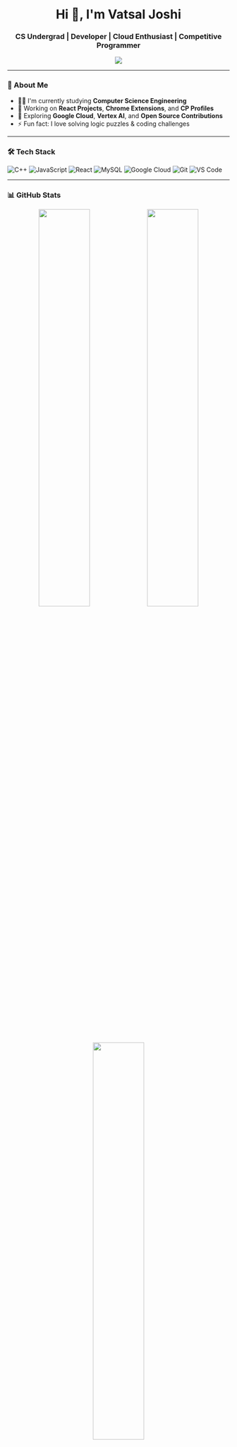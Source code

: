 <h1 align="center">Hi 👋, I'm Vatsal Joshi</h1>
<h3 align="center">CS Undergrad | Developer | Cloud Enthusiast | Competitive Programmer</h3>

<p align="center">
  <img src="https://readme-typing-svg.herokuapp.com/?lines=2nd+Year+CS+Student;Passionate+Web+Dev;Leetcode+and+CP+Lover;Google+Cloud+Learner&center=true&width=500&height=45">
</p>

---

### 🚀 About Me

- 🧑‍🎓 I'm currently studying **Computer Science Engineering**
- 🔭 Working on **React Projects**, **Chrome Extensions**, and **CP Profiles**
- 🧠 Exploring **Google Cloud**, **Vertex AI**, and **Open Source Contributions**
- ⚡ Fun fact: I love solving logic puzzles & coding challenges

---

### 🛠️ Tech Stack
![C++](https://img.shields.io/badge/C++-00599C?style=flat&logo=cplusplus&logoColor=white)
![JavaScript](https://img.shields.io/badge/JavaScript-F7DF1E?style=flat&logo=javascript&logoColor=black)
![React](https://img.shields.io/badge/React-20232A?style=flat&logo=react&logoColor=61DAFB)
![MySQL](https://img.shields.io/badge/MySQL-00000F?style=flat&logo=mysql&logoColor=white)
![Google Cloud](https://img.shields.io/badge/Google%20Cloud-4285F4?style=flat&logo=googlecloud&logoColor=white)
![Git](https://img.shields.io/badge/Git-F05032?style=flat&logo=git&logoColor=white)
![VS Code](https://img.shields.io/badge/VS%20Code-007ACC?style=flat&logo=visualstudiocode&logoColor=white)

---

### 📊 GitHub Stats

<p align="center">
  <img src="https://github-readme-stats.vercel.app/api?username=vatsaljoshi1005&show_icons=true&theme=github_dark&hide_border=true" width="48%"/>
  <img src="https://github-readme-streak-stats.herokuapp.com/?user=vatsaljoshi1005&theme=github-dark&hide_border=true" width="48%"/>
</p>

<p align="center">
  <img src="https://github-readme-stats.vercel.app/api/top-langs/?username=vatsaljoshi1005&layout=compact&theme=github_dark&hide_border=true" width="48%"/>
</p>

---

### 🌐 Let's Connect

- 📧 Email: thevatsaljoshi@gmail.com  
- 💼 LinkedIn: [www.linkedin.com/in/vatsal-joshi-077b72291](www.linkedin.com/in/vatsal-joshi-077b72291)  
- 💻 Codeforces: [codeforces.com/profile/Vatsal_Joshi](https://codeforces.com)  
- 📘 LeetCode: [https://leetcode.com/u/vatsal7124/](https://leetcode.com/u/vatsal7124/)
- 💻 Codechef: [https://www.codechef.com/users/vatsaljoshi](https://codechef.com)

---

> “Learning never exhausts the mind.” – Leonardo da Vinci

